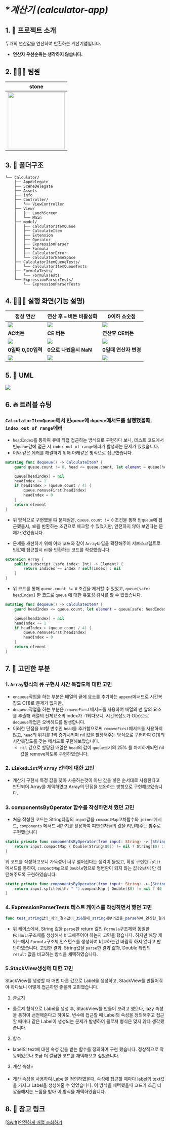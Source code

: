 # **계산기 (calculator-app)*

## 1. 🧮 프로젝트 소개
두개의 연산값을 연산하여 반환하는 계산기앱입니다. 
- **연산자 우선순위는 생각하지 않습니다.**


## 2. 🧑‍🤝‍🧑 팀원

| **stone** | 
| ----- | 
| <img width="180px" src="https://avatars.githubusercontent.com/u/74972815?v=4"> | 

## 3. 📂 폴더구조
```
└── Calculator/
    ├── Appdelegate
    ├── SceneDelegate
    ├── Assets
    ├── info
    ├── Controller/
    │   └── ViewController
    ├── View/
    │   ├── LanchScreen
    │   └── Main
    ├── model/
    │   ├── CalculatorItemQueue
    │   ├── CalculateItem
    │   ├── Extension
    │   ├── Operator
    │   ├── ExpressionParser
    │   ├── Formula
    │   ├── CalculatorError
    │   └── CalculatorNameSpace
    ├── CalculatorItemQueueTests/
    │   └── CalculatorItemQueueTests
    ├── FormulaTests/
    │   └── FormulaTests
    └── ExpressionParserTests/
        └── ExpressionParserTests
```
## 4. 👩🏻‍💻 실행 화면(기능 설명)
| 정상 연산 | 연산 후 `=` 버튼 비활성화 | 0이하 소숫점 | 
| ----- | ----- | ----- | 
| ![](https://i.imgur.com/HcKP2Ca.gif)|![](https://i.imgur.com/o9kiG5I.gif)|![](https://i.imgur.com/eFLcU9M.gif)| 
| **AC버튼** | **CE 버튼** |**연산후 CE버튼**| 
|![](https://i.imgur.com/dd4uQx3.gif)|![](https://i.imgur.com/77wappw.gif)|![](https://i.imgur.com/a4Zn4Eg.gif)| 
| **0일때 0,00입력**|**0으로 나눴을시 NaN**|**0일때 연산자 변경**| 
|![](https://i.imgur.com/tFlsrTM.gif)|![](https://i.imgur.com/23EMmdK.gif)|![](https://i.imgur.com/sPOSMCD.gif)| 


## 5. 📄 UML
![](https://i.imgur.com/WkomQE2.jpg)

## 6. 🔥 트러블 슈팅

### `CalculatorItemQueue`에서 빈`queue`에 `dqueue`메서드를 실행했을때, `index out of range`에러
- `headIndex`를 통하여 큐에 직접 접근하는 방식으로 구현하다 보니, 테스트 코드에서 빈`queue`값에 접근 시 `index out of range`에러가 발생하는 문제가 있었습니다.
- 이와 같은 에러를 해결하기 위해 아래같은 방식으로 접근했습니다.
```swift
mutating func dequeue() -> CalculateItem? {
    guard queue.count != 0, head <= queue.count, let element = queue[head] else { return nil }

    queue[headIndex] = nil
    headIndex += 1
    if headIndex > (queue.count / 4) {
        queue.removeFirst(headIndex)
        headIndex = 0
    }
    return element    
}
```
- 위 방식으로 구현했을 떄 문제점은, `queue.count != 0` 조건을 통해 빈`queue`에 접근했을시, nil을 반환하는 조건으로 체크할 수 있었지만, 안전하지 않아 보인다는 문제가 있었습니다.

- 문제를 개선하기 위해 아래 코드와 같이 `Array`타입을 확장해주어 서브스크립트로 빈값에 접근할시 nil을 반환하는 코드를 작성했습니다.
```Swift
extension Array {
    public subscript (safe index: Int) -> Element? {
        return indices ~= index ? self[index] : nil
    }
}
```
- 위 코드를 통해 `queue.count != 0` 조건을 제거할 수 있었고, `queue[safe: headIndex]` 한 코드로 `queue` 에 대한 유효성 검사를 할 수 있었습니다.
```swift
mutating func dequeue() -> CalculateItem? {
    guard headIndex <= queue.count, let element = queue[safe: headIndex] else { return nil }

    queue[headIndex] = nil
    headIndex += 1
    if headIndex > (queue.count / 4) {
        queue.removeFirst(headIndex)
        headIndex = 0
    }
    return element
}

```

## 7. 🤔 고민한 부분

### 1. `Array`형식의 큐 구현시 시간 복잡도에 대한 고민

- `enqueue`작업을 하는 부분은 배열의 끝에 요소를 추가하는 `append`메서드로 시간복잡도 O(1)로 문제가 없지만,
- `dequeue`작업을 하는 부분은 `removeFirst`메서드를 사용하여 배열의 맨 앞의 요소를 추출해 배열의 전체요소의 index가 -1되다보니, 시간복잡도가 O(n)으로 `dequeue`작업은 오버헤드를 발생합니다.
- 이러한 단점을  Int형 변수인 `head`를 추가함으로써 `removeFirst`메서드를 사용하지 않고, `head`의 위치를 1씩 증가시키며 nil 값을 할당해주는 방식으로 구현하여 O(1)의 시간복잡도를 갖는 메서드로 구현해보았습니다.
    - `nil` 값으로 할당된 배열은 `head`의 값이 `queue`크기의 25% 를 차지하게되면 nil 값을 remove하도록 구현하였습니다.
### 2. `LinkedList`와 `Array` 선택에 대한 고민 
- 계산기 구현시 특정 값을 찾아 사용하는것이 아닌 값을 넣은 순서대로 사용한다고 판단되어 Array를 채택하였고 Array의 단점을 보완하는 방향으로 구현해보았습니다.


### 3. **componentsByOperator 함수를 작성하면서 했던 고민**
- 처음 작성한 코드는 String타입의 `input`값을 `compactMap`고차함수와 `joined`메서드, `components` 메서드 세가지를 활용하여 피연산자들의 값을 리턴해주는 함수로 구현했습니다
```swift
static private func componentsByOperator(from input: String) -> [String] {
    return input.compactMap { Double(String($0)) != nil ? String($0) : " " }.joined().components(separatedBy: " ")
}
```
위 코드를 작성하고보니 가독성이 너무 떨어진다는 생각이 들었고, 확장 구현한 `split`메서드를 통하여, `compactMap`으로 `Double`형으로 형변환이 되지 않는 값`(연산자)`만 리턴해주도록 구현하였습니다. 
```Swift
static private func componentsByOperator(from input: String) -> [String] {
    return input.split(with: " ").compactMap { Double($0) != nil ? $0 : nil }
}
```
### 4. **ExpressionParserTests** 테스트 케이스를 작성하면서 했던 고민

```swift
func test_string값의_식의_결과값이_356일때_string내부의값을_parse하여_연산한_결과값이_356와일치하는지()
```
- 위 케이스에서, String 값을 `parse`한 return 값인 `Formula`구조체와 동일한 `Formula`구조체를 생성해서 비교해주어야 하는지 고민을 했습니다. 하지만 해당 케이스에서 `Formula`구조체 인스턴스를 생성하여 비교하는건 바람직 하지 않다고 판단하였습니다. 고민한 결과, String값을 `parse`한 결과 값과, Double 타입의 `result` 값을 비교하는 방식을 채택하였습니다. 

### 5.StackView생성에 대한 고민
StackView를 생성할 때 매번 다른 값으로 Label을 생성하고, StackView를 만들어줘야 하다보니 어떻게 접근하면 좋을까 고민했습니다.
1. 클로져
 - 클로져 형식으로 Label을 생성 후, StackView를 만들어 보려고 했으나, lazy 속성을 통하여 선언해준다고 하여도, 변수에 접근할 때 Label의 속성을 정의해주고 접근할 때마다 같은 Label이 생성되는 문제가 발생하여 클로져 형식은 맞지 않다 생각했습니다.
2. 함수
- label의 text에 대한 속성 값을 받는 함수를 정의하여 구현 했습니다. 정상적으로 작동되었으나 조금 더 깔끔한 코드를 채택해보고 싶었습니다.
3. 계산 속성⭐️
- 계산 속성을 사용하여 Label을 정의하였을때, 속성에 접근할 때마다 label의 text값을 가지고 Label을 생성해줄 수 있었습니다. 이 방식을 채택했을때 코드가 조금 더 깔끔해지는 느낌을 받아 이 방식을 채택하였습니다.


## 8. 🔗 참고 링크

[[Swift]안전하게 배열 조회하기](http://minsone.github.io/programming/check-index-of-array-in-swift)
